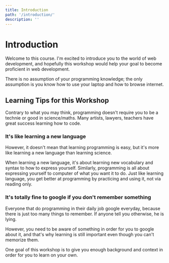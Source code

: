 ```yaml
---
title: Introduction
path: '/introduction/'
description: ''
---
```


# Introduction

Welcome to this course. I'm excited to introduce you to the world of web development, and hopefully this workshop would help your goal to become proficient in web development.

There is no assumption of your programming knowledge; the only assumption is you know how to use your laptop and how to browse internet.

## Learning Tips for this Workshop

Contrary to what you may think, programming doesn't require you to be a technie or good in science/maths.
Many artists, lawyers, teachers have great success learning how to code.

### It's like learning a new language

However, it doesn't mean that learning programming is easy, but it's more like learning a new language than learning science.

When learning a new language, it's about learning new vocabulary and syntax to how to express yourself. Similarly, programming is all about expressing yourself to computer of what you want it to do. Just like learning language, you get better at programming by practicing and using it, not via reading only.

### It's totally fine to google if you don't remember something

Everyone that do programming in their daily job google everyday, because there is just too many things to remember. If anyone tell you otherwise, he is lying.

However, you need to be aware of something in order for you to google about it, and that's why learning is still important even though you can't memorize them.

One goal of this workshop is to give you enough background and context in order for you to learn on your own.
